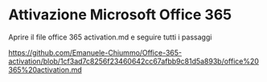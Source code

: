 # Attivazione Microsoft Office 365 

Aprire il file office 365 activation.md e seguire tutti i passaggi 

https://github.com/Emanuele-Chiummo/Office-365-activation/blob/1cf3ad7c8256f23460642cc67afbb9c81d5a893b/office%20365%20activation.md
